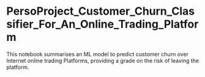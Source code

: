 # PersoProject_Customer_Churn_Classifier_For_An_Online_Trading_Platform
This notebook summarises an ML model to predict customer churn over Internet online trading Platforms, providing a grade on the risk of leaving the platform.
